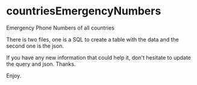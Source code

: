 # countriesEmergencyNumbers
Emergency Phone Numbers of all countries

There is two files, one is a SQL to create a table with the data and the second one is the json.

If you have any new information that could help it, don't hesitate to update the query and json. Thanks.


Enjoy.
